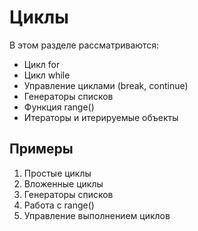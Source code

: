 # Циклы

В этом разделе рассматриваются:

- Цикл for
- Цикл while
- Управление циклами (break, continue)
- Генераторы списков
- Функция range()
- Итераторы и итерируемые объекты

## Примеры

1. Простые циклы
2. Вложенные циклы
3. Генераторы списков
4. Работа с range()
5. Управление выполнением циклов 